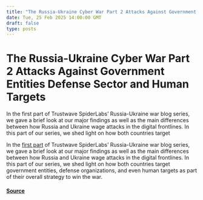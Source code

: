```yaml
---
title: "The Russia-Ukraine Cyber War Part 2 Attacks Against Government Entities Defense Sector and Human Targets"
date: Tue, 25 Feb 2025 14:00:00 GMT
draft: false
type: posts
---
```

# The Russia-Ukraine Cyber War Part 2 Attacks Against Government Entities Defense Sector and Human Targets





In the first part&nbsp;of Trustwave SpiderLabs’ Russia-Ukraine war blog series, we gave a brief look at our major findings as well as the main differences between how Russia and Ukraine wage attacks in the digital frontlines. In this part of our series, we shed light on how both countries target

In the [first part](https://www.trustwave.com/en-us/resources/blogs/spiderlabs-blog/three-years-of-cyber-warfare-how-digital-attacks-have-shaped-the-russia-ukraine-war/) of Trustwave SpiderLabs’ Russia-Ukraine war blog series, we gave a brief look at our major findings as well as the main differences between how Russia and Ukraine wage attacks in the digital frontlines. In this part of our series, we shed light on how both countries target government entities, defense organizations, and even human targets as part of their overall strategy to win the war.

#### [Source](https://www.trustwave.com/en-us/resources/blogs/spiderlabs-blog/attacks-against-government-entities-defense-sector-and-human-targets/)

